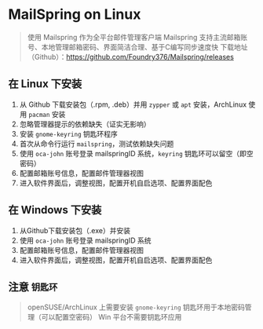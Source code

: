 # MailSpring on Linux
> 使用 Mailspring 作为全平台邮件管理客户端
> Mailspring 支持主流邮箱账号、本地管理邮箱密码、界面简洁合理、基于C编写同步速度快
> 下载地址（Github）：https://github.com/Foundry376/Mailspring/releases

## 在 Linux 下安装
1. 从 Github 下载安装包（.rpm, .deb）并用 `zypper` 或 `apt` 安装，ArchLinux 使用 `pacman` 安装
2. 忽略管理器提示的依赖缺失（证实无影响）
3. 安装 `gnome-keyring` 钥匙环程序
4. 首次从命令行运行 `mailspring`，测试依赖缺失问题
5. 使用 `oca-john` 账号登录 mailspringID 系统，`keyring` 钥匙环可以留空（即空密码）
6. 配置邮箱账号信息，配置邮件管理器视图
7. 进入软件界面后，调整视图，配置开机自启选项、配置界面配色

## 在 Windows 下安装
1. 从Github下载安装包（.exe）并安装
2. 使用 `oca-john` 账号登录 mailspringID 系统
3. 配置邮箱账号信息，配置邮件管理器视图
4. 进入软件界面后，调整视图，配置开机自启选项、配置界面配色

## 注意 `钥匙环`
> openSUSE/ArchLinux 上需要安装 `gnome-keyring` 钥匙环用于本地密码管理（可以配置空密码）
> Win 平台不需要钥匙环应用
